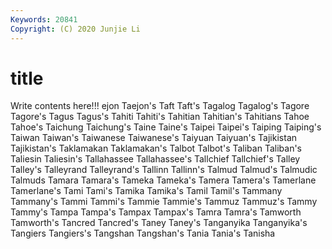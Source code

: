 ```yaml
---
Keywords: 20841
Copyright: (C) 2020 Junjie Li
---
```


# title

Write contents here!!!
ejon 
Taejon's
Taft 
Taft's 
Tagalog 
Tagalog's 
Tagore 
Tagore's 
Tagus 
Tagus's 
Tahiti 
Tahiti's
Tahitian 
Tahitian's 
Tahitians 
Tahoe 
Tahoe's 
Taichung 
Taichung's 
Taine 
Taine's 
Taipei
Taipei's 
Taiping 
Taiping's 
Taiwan 
Taiwan's 
Taiwanese 
Taiwanese's 
Taiyuan 
Taiyuan's 
Tajikistan
Tajikistan's 
Taklamakan 
Taklamakan's 
Talbot 
Talbot's 
Taliban 
Taliban's 
Taliesin 
Taliesin's 
Tallahassee
Tallahassee's 
Tallchief 
Tallchief's 
Talley 
Talley's 
Talleyrand 
Talleyrand's 
Tallinn 
Tallinn's 
Talmud
Talmud's 
Talmudic 
Talmuds 
Tamara 
Tamara's 
Tameka 
Tameka's 
Tamera 
Tamera's 
Tamerlane
Tamerlane's 
Tami 
Tami's 
Tamika 
Tamika's 
Tamil 
Tamil's 
Tammany 
Tammany's 
Tammi
Tammi's 
Tammie 
Tammie's 
Tammuz 
Tammuz's 
Tammy 
Tammy's 
Tampa 
Tampa's 
Tampax
Tampax's 
Tamra 
Tamra's 
Tamworth 
Tamworth's 
Tancred 
Tancred's 
Taney 
Taney's 
Tanganyika
Tanganyika's 
Tangiers 
Tangiers's 
Tangshan 
Tangshan's 
Tania 
Tania's 
Tanisha 
